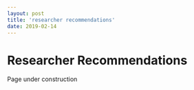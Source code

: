 ```yaml
---
layout: post
title: 'researcher recommendations'
date: 2019-02-14
---
```


# Researcher Recommendations 

Page under construction 
